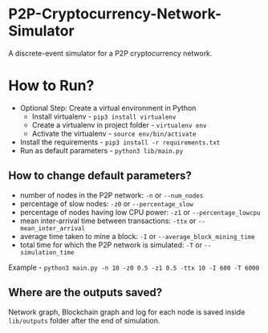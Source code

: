 # P2P-Cryptocurrency-Network-Simulator
A discrete-event simulator for a P2P cryptocurrency network.

# How to Run?
* Optional Step: Create a virtual environment in Python
	* Install virtualenv - `pip3 install virtualenv`
	* Create a virtualenv in project folder - `virtualenv env`
	* Activate the virtualenv - `source env/bin/activate`
* Install the requirements - `pip3 install -r requirements.txt`
* Run as default parameters - `python3 lib/main.py`

## How to change default parameters?
* number of nodes in the P2P network: `-n` or `--num_nodes`
* percentage of slow nodes: `-z0` or `--percentage_slow`
* percentage of nodes having low CPU power: `-z1` or `--percentage_lowcpu`
* mean inter-arrival time between transactions: `-ttx` or `--mean_inter_arrival`
* average time taken to mine a block: `-I` or `--average_block_mining_time`
* total time for which the P2P network is simulated: `-T` or `--simulation_time`

Example - `python3 main.py -n 10 -z0 0.5 -z1 0.5 -ttx 10 -I 600 -T 6000`

## Where are the outputs saved?
Network graph, Blockchain graph and log for each node is saved inside `lib/outputs` folder after the end of simulation.
